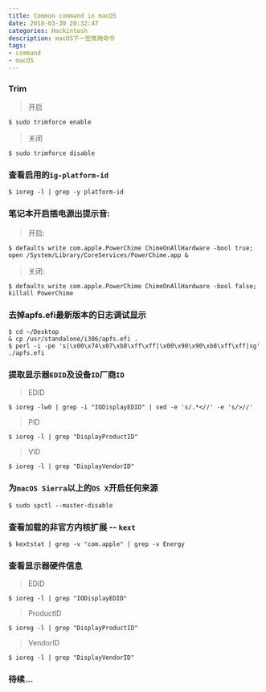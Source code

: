 ```yaml
---
title: Common command in macOS
date: 2018-03-30 20:32:47
categories: Hackintosh
description: macOS下一些常用命令
tags: 
- command
- macOS
---
```


### Trim
> 开启
```
$ sudo trimforce enable
```

> 关闭
```
$ sudo trimforce disable
```

### 查看启用的`ig-platform-id`
```
$ ioreg -l | grep -y platform-id
```

### 笔记本开启插电源出提示音:
> 开启:
```
$ defaults write com.apple.PowerChime ChimeOnAllHardware -bool true; open /System/Library/CoreServices/PowerChime.app &
```

> 关闭:
```
$ defaults write com.apple.PowerChime ChimeOnAllHardware -bool false; killall PowerChime
```

### 去掉apfs.efi最新版本的日志调试显示
```
$ cd ~/Desktop						
& cp /usr/standalone/i386/apfs.efi .
$ perl -i -pe 's|\x00\x74\x07\xb8\xff\xff|\x00\x90\x90\xb8\xff\xff|sg' ./apfs.efi
```

### 提取显示器`EDID`及设备`ID`厂商`ID`
> EDID
```
$ ioreg -lw0 | grep -i "IODisplayEDID" | sed -e 's/.*<//' -e 's/>//'
```

> PID
```
$ ioreg -l | grep "DisplayProductID"    
```

> VID
```
$ ioreg -l | grep "DisplayVendorID"  
```

### 为`macOS Sierra`以上的`OS X`开启任何来源
```
$ sudo spctl --master-disable
```

### 查看加载的非官方内核扩展 -- `kext`
```
$ kextstat | grep -v "com.apple" | grep -v Energy
```

### 查看显示器硬件信息
> EDID
```
$ ioreg -l | grep "IODisplayEDID"
```

> ProductID
```
$ ioreg -l | grep "DisplayProductID"
```

> VendorID
```
$ ioreg -l | grep "DisplayVendorID"
```

### 待续...


